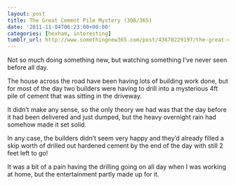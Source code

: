 ```yaml
---
layout: post
title: The Great Cement Pile Mystery (308/365)
date: '2011-11-04T06:23:00+00:00'
categories: [hexham, interesting]
tumblr_url: http://www.somethingnew365.com/post/43670229197/the-great-cement-pile-mystery-308365
---
```

Not so much doing something new, but watching something I’ve never seen before all day.

The house across the road have been having lots of building work done, but for most of the day two builders were having to drill into a mysterious 4ft pile of cement that was sitting in the driveway.

It didn’t make any sense, so the only theory we had was that the day before it had been delivered and just dumped, but the heavy overnight rain had somehow made it set solid.

In any case, the builders didn’t seem very happy and they’d already filled a skip worth of drilled out hardened cement by the end of the day with still 2 feet left to go!

It was a bit of a pain having the drilling going on all day when I was working at home, but the entertainment partly made up for it.

